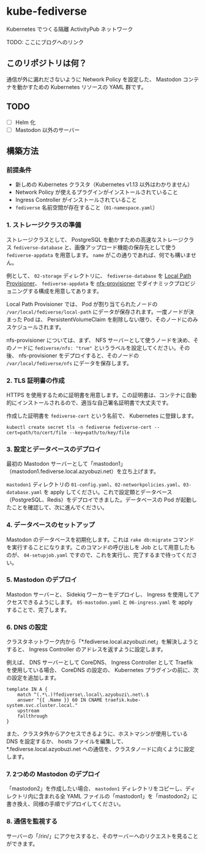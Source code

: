 # kube-fediverse
Kubernetes でつくる隔離 ActivityPub ネットワーク

TODO: ここにブログへのリンク

## このリポジトリは何？
通信が外に漏れださないように Network Policy を設定した、 Mastodon コンテナを動かすための Kubernetes リソースの YAML 群です。

## TODO
- [ ] Helm 化
- [ ] Mastodon 以外のサーバー

## 構築方法
### 前提条件
- 新しめの Kubernetes クラスタ（Kubernetes v1.13 以外はわかりません）
- Network Policy が使えるプラグインがインストールされていること
- Ingress Controller がインストールされていること
- `fediverse` 名前空間が存在すること（`01-namespace.yaml`）

### 1. ストレージクラスの準備
ストレージクラスとして、 PostgreSQL を動かすための高速なストレージクラス `fediverse-database` と、画像アップロード機能の保存先として使う `fediverse-appdata` を用意します。 `name` がこの通りであれば、何でも構いません。

例として、 `02-storage` ディレクトリに、 `fediverse-database` を [Local Path Provisioner](https://github.com/rancher/local-path-provisioner)、 `fediverse-appdata` を [nfs-provisioner](https://github.com/kubernetes-incubator/external-storage/tree/nfs-provisioner-v2.2.1-k8s1.12/nfs) でダイナミックプロビジョニングする構成を用意してあります。

Local Path Provisioner では、 Pod が割り当てられたノードの `/var/local/fediverse/local-path` にデータが保存されます。一度ノードが決まった Pod は、 PersistentVolumeClaim を削除しない限り、そのノードにのみスケジュールされます。

nfs-provisioner については、まず、 NFS サーバーとして使うノードを決め、そのノードに `fediverse/nfs: "true"` というラベルを設定してください。その後、 nfs-provisioner をデプロイすると、そのノードの `/var/local/fediverse/nfs` にデータを保存します。

### 2. TLS 証明書の作成
HTTPS を使用するために証明書を用意します。この証明書は、コンテナに自動的にインストールされるので、適当な自己署名証明書で大丈夫です。

作成した証明書を `fediverse-cert` という名前で、 Kubernetes に登録します。

```
kubectl create secret tls -n fediverse fediverse-cert --cert=path/to/cert/file --key=path/to/key/file
```

### 3. 設定とデータベースのデプロイ
最初の Mastodon サーバーとして「mastodon1」（mastodon1.fediverse.local.azyobuzi.net）を立ち上げます。

`mastodon1` ディレクトリの `01-config.yaml`、`02-networkpolicies.yaml`、`03-database.yaml` を apply してください。これで設定類とデータベース（PostgreSQL、Redis）をデプロイできました。データベースの Pod が起動したことを確認して、次に進んでください。

### 4. データベースのセットアップ
Mastodon のデータベースを初期化します。これは `rake db:migrate` コマンドを実行することになります。このコマンドの呼び出しを Job として用意したものが、 `04-setupjob.yaml` ですので、これを実行し、完了するまで待ってください。

### 5. Mastodon のデプロイ
Mastodon サーバーと、 Sidekiq ワーカーをデプロイし、 Ingress を使用してアクセスできるようにします。 `05-mastodon.yaml` と `06-ingress.yaml` を apply することで、完了します。

### 6. DNS の設定
クラスタネットワーク内から「*.fediverse.local.azyobuzi.net」を解決しようとすると、 Ingress Controller のアドレスを返すように設定します。

例えば、 DNS サーバーとして CoreDNS、 Ingress Controller として Traefik を使用している場合、 CoreDNS の設定の、 Kubernetes プラグインの前に、次の設定を追加します。

```
template IN A {
    match ^(.*\.)?fediverse\.local\.azyobuzi\.net\.$
    answer "{{ .Name }} 60 IN CNAME traefik.kube-system.svc.cluster.local."
    upstream
    fallthrough
}
```

また、クラスタ外からアクセスできるように、ホストマシンが使用している DNS を設定するか、 hosts ファイルを編集して、 *.fediverse.local.azyobuzi.net への通信を、クラスタノードに向くように設定します。

### 7. 2つめの Mastodon のデプロイ
「mastodon2」を作成したい場合、 `mastodon1` ディレクトリをコピーし、ディレクトリ内に含まれる全 YAML ファイルの「mastodon1」を「mastodon2」に書き換え、同様の手順でデプロイしてください。

### 8. 通信を監視する
サーバーの「/rin/」にアクセスすると、そのサーバーへのリクエストを見ることができます。
